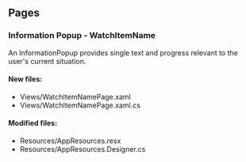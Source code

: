 ﻿## Pages

<!--{[{-->
### Information Popup - WatchItemName
An InformationPopup provides single text and progress relevant to the user's current situation.
#### New files:
* Views/WatchItemNamePage.xaml
* Views/WatchItemNamePage.xaml.cs
#### Modified files:
* Resources/AppResources.resx
* Resources/AppResources.Designer.cs
<!--}]}-->